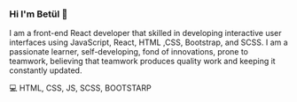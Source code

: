 ### Hi I'm Betül 👋

I am a front-end React developer that skilled in developing interactive user interfaces using JavaScript, React, HTML ,CSS, Bootstrap, and SCSS.
I am a passionate learner, self-developing, fond of innovations, prone to teamwork, believing that teamwork produces quality work and keeping it constantly updated.



💻 HTML, CSS, JS, SCSS, BOOTSTARP

<!--
**user-beti/user-beti** is a ✨ _special_ ✨ repository because its `README.md` (this file) appears on your GitHub profile.

Here are some ideas to get you started:

- 🔭 I’m currently working on ...
- 🌱 I’m currently learning React Native
- 👯 I’m looking to collaborate on ...
- 🤔 I’m looking for help with ...
- 💬 Ask me about ...
- 📫 How to reach me: betulakarsu622@gmail.com 
- 😄 Pronouns: ...
- ⚡ Fun fact: ı am funny
-->
